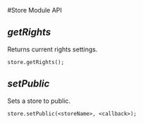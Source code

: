 #Store Module API

## _getRights_
Returns current rights settings.  
```
store.getRights();
```
## _setPublic_
Sets a store to public. 
```
store.setPublic(<storeName>, <callback>);
```